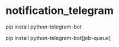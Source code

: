 # notification_telegram

  pip install python-telegram-bot

  pip install python-telegram-bot[job-queue]
